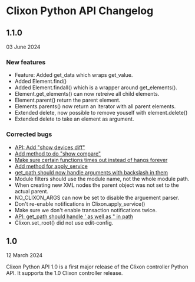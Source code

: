 # Clixon Python API Changelog

## 1.1.0
03 June 2024

### New features

* Feature: Added get_data which wraps get_value.
* Added Element.find()
* Added Element.findall() which is a wrapper around get_elements().
* Element.get_elements() can now retreive all child elements.
* Element.parent() return the parent element.
* Elements.parents() now return an iterator with all parent elements.
* Extended delete, now possible to remove youself with element.delete()
* Extended delete to take an element as argument.

### Corrected bugs

* [API: Add "show devices diff"](https://github.com/clicon/clixon-pyapi/issues/22)
* [Add method to do "show compare"](https://github.com/clicon/clixon-pyapi/issues/19)
* [Make sure certain functions times out instead of hangs forever](https://github.com/clicon/clixon-pyapi/issues/18)
* [Add method for apply_service](https://github.com/clicon/clixon-pyapi/issues/17)
* [get_path should now handle arguments with backslash in them](https://github.com/clicon/clixon-pyapi/issues/24)
* Module filters should use the module name, not the whole module path.
* When creating new XML nodes the parent object was not set to the actual parent.
* NO_CLIXON_ARGS can now be set to disable the arguement parser.
* Don't re-enable notifications in Clixon.apply_service()
* Make sure we don't enable transaction notifications twice.
* [API: get_path should handle ' as well as " in path](https://github.com/clicon/clixon-pyapi/issues/23)
* Clixon.set_root() did not use edit-config.

## 1.0
12 March 2024

Clixon Python API 1.0 is a first major release of the Clixon
controller Python API. It supports the 1.0 Clixon controller release.
